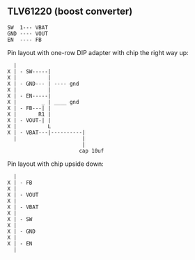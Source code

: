 TLV61220 (boost converter)
--------

    SW  1--- VBAT
    GND ---- VOUT
    EN  ---- FB

Pin layout with one-row DIP adapter with chip the right way up:

      |
    X | - SW-----|
    X |          |
    X | - GND--- | ---- gnd
    X |          |
    X | - EN-----|
    X |        _ | ____ gnd
    X | - FB---| |
    X |       R1 |
    X | - VOUT-| |
    X |          L
    X | - VBAT---|----------|
      |                     |
                            |
                           cap 10uf

Pin layout with chip upside down:

      |
    X | - FB
    X |
    X | - VOUT
    X |
    X | - VBAT
    X |
    X | - SW
    X |  
    X | - GND
    X |
    X | - EN
      |
